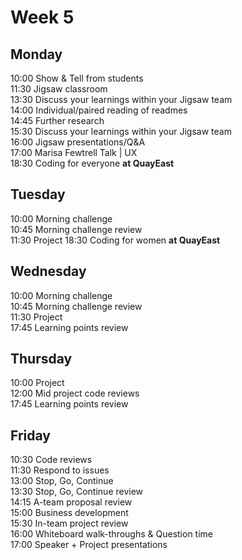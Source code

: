 # Week 5

## Monday
10:00 Show & Tell from students   
11:30 Jigsaw classroom   
13:30 Discuss your learnings within your Jigsaw team   
14:00 Individual/paired reading of readmes  
14:45 Further research  
15:30 Discuss your learnings within your Jigsaw team  
16:00 Jigsaw presentations/Q&A  
17:00 Marisa Fewtrell Talk | UX  
18:30 Coding for everyone **at QuayEast**

## Tuesday
10:00 Morning challenge    
10:45 Morning challenge review  
11:30 Project 
18:30 Coding for women **at QuayEast**

## Wednesday
10:00 Morning challenge    
10:45 Morning challenge review   
11:30 Project    
17:45 Learning points review    

## Thursday
10:00 Project    
12:00 Mid project code reviews     
17:45 Learning points review    

## Friday
10:30 Code reviews    
11:30 Respond to issues     
13:00 Stop, Go, Continue     
13:30 Stop, Go, Continue review     
14:15 A-team proposal review       
15:00 Business development      
15:30 In-team project review     
16:00 Whiteboard walk-throughs & Question time   
17:00 Speaker + Project presentations
